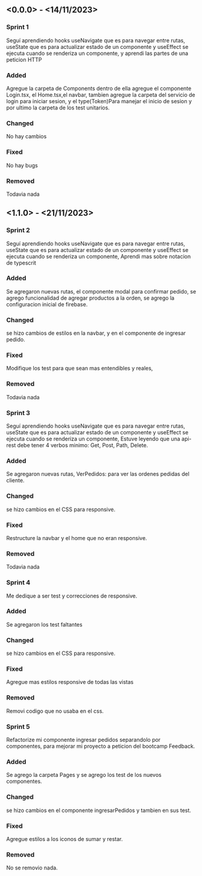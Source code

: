 ## <0.0.0> - <14/11/2023>

### Sprint 1

Seguí aprendiendo hooks useNavigate que es para navegar entre rutas, useState que es para actualizar estado de un componente y useEffect se ejecuta cuando se renderiza un componente, y aprendi las partes de una peticion HTTP

### Added

Agregue la carpeta de Components dentro de ella agregue el componente Login.tsx, el Home.tsx,el navbar, tambien agregue la carpeta del servicio de login para iniciar sesion, y el type(Token)Para manejar el inicio de sesion y por ultimo la carpeta de los test unitarios.


### Changed

No hay cambios

### Fixed

No hay bugs

### Removed

Todavia nada

## <1.1.0> - <21/11/2023>

### Sprint 2

Seguí aprendiendo hooks useNavigate que es para navegar entre rutas, useState que es para actualizar estado de un componente y useEffect se ejecuta cuando se renderiza un componente, Aprendi mas sobre notacion de typescrit

### Added

Se agregaron nuevas rutas, el componente modal para confirmar pedido, se agrego funcionalidad de agregar productos a la orden, se agrego la configuracion inicial de firebase.


### Changed

se hizo cambios de estilos en la navbar, y en el componente de ingresar pedido.

### Fixed

Modifique los test para que sean mas entendibles y reales, 

### Removed

Todavia nada


### Sprint 3

Seguí aprendiendo hooks useNavigate que es para navegar entre rutas, useState que es para actualizar estado de un componente y useEffect se ejecuta cuando se renderiza un componente, Estuve leyendo que una api-rest debe tener 4 verbos minimo: Get, Post, Path, Delete.

### Added

Se agregaron nuevas rutas, VerPedidos: para ver las ordenes pedidas del cliente.

### Changed

se hizo cambios en el CSS para responsive.

### Fixed

Restructure la navbar y el home que no eran responsive. 

### Removed

Todavia nada


### Sprint 4

Me dedique a ser test y correcciones de responsive.

### Added

Se agregaron los test faltantes

### Changed

se hizo cambios en el CSS para responsive.

### Fixed

Agregue mas estilos responsive de todas las vistas 

### Removed

Removi codigo que no usaba en el css.


### Sprint 5

Refactorize mi componente ingresar pedidos separandolo por componentes, para mejorar mi proyecto a peticion del bootcamp Feedback.

### Added

Se agrego la carpeta Pages y se agrego los test de los nuevos componentes.

### Changed

se hizo cambios en el componente ingresarPedidos y tambien en sus test.

### Fixed

Agregue estilos a los iconos de sumar y restar.

### Removed

No se removio nada.
